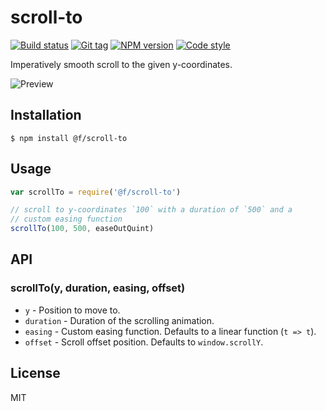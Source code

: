 
# scroll-to

[![Build status][travis-image]][travis-url]
[![Git tag][git-image]][git-url]
[![NPM version][npm-image]][npm-url]
[![Code style][standard-image]][standard-url]

Imperatively smooth scroll to the given y-coordinates.

![Preview](./preview.gif)

## Installation

    $ npm install @f/scroll-to

## Usage

```js
var scrollTo = require('@f/scroll-to')

// scroll to y-coordinates `100` with a duration of `500` and a
// custom easing function
scrollTo(100, 500, easeOutQuint)
```

## API

### scrollTo(y, duration, easing, offset)

- `y` - Position to move to.
- `duration` - Duration of the scrolling animation.
- `easing` - Custom easing function. Defaults to a linear function (`t => t`).
- `offset` - Scroll offset position. Defaults to `window.scrollY`.

## License

MIT

[travis-image]: https://img.shields.io/travis/micro-js/scroll-to.svg?style=flat-square
[travis-url]: https://travis-ci.org/micro-js/scroll-to
[git-image]: https://img.shields.io/github/tag/micro-js/scroll-to.svg?style=flat-square
[git-url]: https://github.com/micro-js/scroll-to
[standard-image]: https://img.shields.io/badge/code%20style-standard-brightgreen.svg?style=flat-square
[standard-url]: https://github.com/feross/standard
[npm-image]: https://img.shields.io/npm/v/@f/scroll-to.svg?style=flat-square
[npm-url]: https://npmjs.org/package/@f/scroll-to
